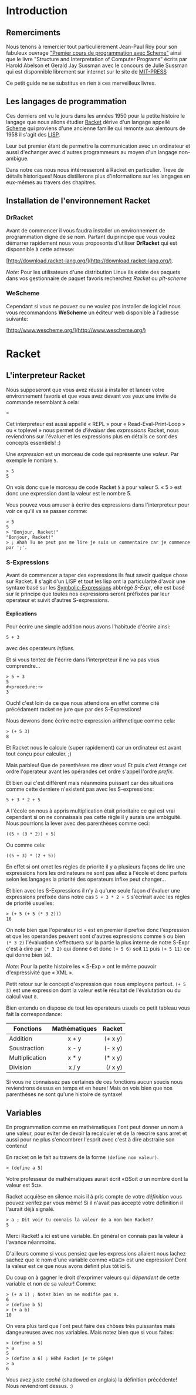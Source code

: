 # Introduction

## Remerciments

Nous tenons à remercier tout particulièrement Jean-Paul Roy pour son fabuleux
ouvrage ["Premier cours de programmation avec Scheme"][1] ainsi que le livre
"Structure and Interpretation of Computer Programs" écrits par Harold Abelson et
Gerald Jay Sussman avec le concours de Julie Sussman qui est disponnible
librement sur internet sur le site de [MIT-PRESS][2]

[1]:http://deptinfo.unice.fr/~roy/PCPS/
[2]:https://mitpress.mit.edu/sicp/

Ce petit guide ne se substitus en rien à ces merveilleux livres.

## Les langages de programmation

Ces derniers ont vu le jours dans les années 1950 pour la petite histoire le
langage que nous allons étudier [Racket][3] dérive d'un langage appellé
[Scheme][4] qui proviens d'une ancienne famille qui remonte aux alentours de
1958 il s'agit des [LISP][5].

Leur but premier étant de permettre la communication avec un ordinateur et aussi
d'echanger avec d'autres programmeurs au moyen d'un langage non-ambigue.

Dans notre cas nous nous intérresseront à Racket en particulier.
Treve de détails historiques! Nous distillerons plus d'informations sur les
langages en eux-mêmes au travers des chapitres.

[3]:http://racket-lang.org/
[4]:https://fr.wikipedia.org/wiki/Scheme
[5]:https://fr.wikipedia.org/wiki/Lisp

## Installation de l'environnement Racket

### DrRacket
Avant de commencer il vous faudra installer un environnement de programmation
digne de se nom. Partant du principe que vous voulez démarrer rapidement nous
vous proposonts d'utiliser **DrRacket** qui est disponnible à cette adresse:

[http://download.racket-lang.org/](http://download.racket-lang.org/).


*Note*: Pour les utilisateurs d'une distribution Linux ils existe des paquets dans
vos gestionnaire de paquet favoris recherchez *Racket* ou *plt-scheme*

### WeScheme
Cependant si vous ne pouvez ou ne voulez pas installer de logiciel nous vous
recommandons **WeScheme** un éditeur web disponible à l'adresse suivante:

[http://www.wescheme.org/](http://www.wescheme.org/)

# Racket

## L'interpreteur Racket

Nous supposeront que vous avez réussi à installer et lancer votre environnement
favoris et que vous avez devant vos yeux une invite de commande resemblant à
cela:

```racket
>
```

Cet interpreteur est aussi appellé « REPL » pour « Read-Eval-Print-Loop » ou
« toplevel » nous permet de *d'évaluer* des *expressions* Racket, nous
reviendrons sur l'évaluer et les expressions plus en détails ce sont des
concepts essentiels! :)

Une *expression* est un morceau de code qui représente une *valeur*. Par exemple
le nombre `5`.

```racket
> 5
5
```

On vois donc que le morceau de code Racket `5` à pour valeur 5.
« 5 » est donc une expression dont la valeur est le nombre 5.

Vous pouvez vous amuser à écrire des expressions dans l'interpreteur
pour voir ce qu'il va se passer comme:

```racket
> 5
5
> "Bonjour, Racket!"
"Bonjour, Racket!"
> ; Ahah Tu ne peut pas me lire je suis un commentaire car je commence par ';'.
```

### S-Expressions

Avant de commencer a taper des expressions ils faut savoir quelque chose sur
Racket. Il s'agit d'un LISP et tout les lisp ont la particularité d'avoir une
syntaxe basé sur les [Symbolic-Expressions][6] abbrégé *S-Expr*, elle est basé
sur le principe que toutes nos expressions seront préfixées par leur operateur
et suivit d'autres S-expressions.

[6]:https://fr.wikipedia.org/wiki/S-expression

#### Explications

Pour écrire une simple addition nous avons l'habitude d'écrire ainsi:
```
5 + 3
```
avec des operateurs *infixes*.

Et si vous tentez de l'écrire dans l'interpreteur il ne va pas vous
comprendre...

```racket
> 5 + 3
5
#<procedure:+>
3
```

Ouch! c'est loin de ce que nous attendions en effet comme cité précédament
racket ne jure que par des S-Expressions!

Nous devrons donc écrire notre expression arithmetique comme cela:
```racket
> (+ 5 3)
8
```

Et Racket nous le calcule (super rapidement) car un ordinateur est avant tout
conçu pour calculer. ;)

Mais parbleu! Que de parenthèses me direz vous! Et puis c'est étrange cet ordre
l'operateur avant les opérandes cet ordre s'appel l'ordre *prefix*.

Et bien oui c'est différent mais néanmoins puissant car des situations comme
cette derniere n'existent pas avec les S-expressions:

```
5 + 3 * 2 + 5
```

A l'école on nous à appris multiplication était prioritaire ce qui est vrai
cependant si on ne connaissais pas cette règle il y aurais une ambiguité.
Nous pourrions la lever avec des parenthèses comme ceci:

```
((5 + (3 * 2)) + 5)
```

Ou comme cela:

```
((5 + 3) * (2 + 5))
```

En effet si ont omet les règles de priorité il y a plusieurs
façons de lire une expressions hors les ordinateurs ne sont pas allez à l'école
et donc parfois selon les langages la priorité des operateurs infixe peut changer...

Et bien avec les S-Expressions il n'y à qu'une seule façon d'évaluer une
expressions prefixée dans notre cas `5 + 3 * 2 + 5` s'écrirait avec les régles
de priorité usuelles:

```racket
> (+ 5 (+ 5 (* 3 2)))
16
```

On note bien que l'operateur ici `+` est en premier il prefixe donc l'expression
et que les operandes peuvent sont d'autres expressions comme `5` ou bien
`(* 3 2)` l'évaluation s'effectuera sur la partie la plus interne de notre
S-Expr c'est à dire par `(* 3 2)` qui donne `6` et donc `(+ 5 6)` soit `11` puis
`(+ 5 11)` ce qui donne bien `16`!.

*Note*: Pour la petite histoire les « S-Exp » ont le même pouvoir d'expressivité
que « XML ».

Petit retour sur le concept d'expression que nous employons partout.
`(+ 5 3)` est une expression dont la valeur est le résultat de l'évalutation ou
du calcul vaut `8`.

Bien entendu on dispose de tout les operateurs usuels ce petit tableau vous fait
la correspondance:

| Fonctions      | Mathématiques | Racket     |
| -------------- |:-------------:| ----------:|
| Addition       |   x + y       | (+ x y)    |
| Soustraction   |   x - y       | (- x y)    |
| Multiplication |   x * y       | (\* x y)   |
| Division       |   x / y       | (/ x y)    |
<!--
| Sinus          |   sin x       | (sin x)    |
| Puissance      |   x ^ y       | (expt x y) |
| Exponentielle  |   e ^ x       | (exp x)    |
| Logarithme     |   log x       | (log x)    |
-->

Si vous ne connaissez pas certaines de ces fonctions aucun soucis nous
reviendrons dessus en temps et en heure! Mais on vois bien que nos parenthèses
ne sont qu'une histoire de syntaxe!

## Variables

En programmation comme en mathématiques l'ont peut donner un nom à une valeur,
pour eviter de devoir la recalculer et de la réecrire sans arret et aussi
pour ne plus s'encombrer l'esprit avec c'est à dire abstraire son contenu!

En racket on le fait au travers de la forme `(define nom valeur)`.

```racket
> (define a 5)
```

Votre professeur de mathématiques aurait écrit «¤Soit *a* un nombre dont la
valeur est 5¤».

Racket acquièse en silence mais il à pris compte de votre *définition* vous
pouvez verifez par vous même! Si il n'avait pas accepté votre définition il
l'aurait déjà signalé.

```racket
> a ; Dit voir tu connais la valeur de a mon bon Racket?
5
```

Merci Racket! `a` ici est une variable. En général on connais pas la valeur à
l'avance néanmoins.

D'ailleurs comme si vous pensiez que les expressions allaient nous lachez sachez
que le nom d'une variable comme «¤a¤» est une expression! Dont la valeur est ce
que nous avons définit plus tôt ici `5`.

Du coup on à gagner le droit d'exprimer valeurs qui *dépendent* de cette
variable et non de sa valeur! Comme:

```racket
> (+ a 1) ; Notez bien on ne modifie pas a.
6
> (define b 5)
> (+ a b)
10
```

On vera plus tard que l'ont peut faire des chôses très puissantes mais
dangeureuses avec nos variables. Mais notez bien que si vous faites:

```racket
> (define a 5)
> a
5
> (define a 6) ; Héhé Racket je te piège!
> a
6
```

Vous avez juste *caché* (shadowed en anglais) la définition précédente!
Nous reviendront dessus. :)















